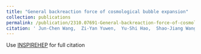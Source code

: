 ```yaml
---
title: "General backreaction force of cosmological bubble expansion"
collection: publications
permalink: /publication/2310.07691-General-backreaction-force-of-cosmological-bubble-expansion
citation: ' Jun-Chen Wang,  Zi-Yan Yuwen,  Yu-Shi Hao,  Shao-Jiang Wang, &quot;General backreaction force of cosmological bubble expansion.&quot;[arXiv: 2310.07691](https://arxiv.org/abs/2310.07691). '
---
```

Use [INSPIREHEP](https://inspirehep.net/literature?sort=mostrecent&size=25&page=1&q=Wang%3A2023kux) for full citation